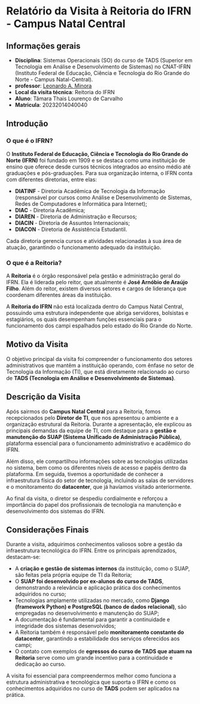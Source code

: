 # Relatório da Visita à Reitoria do IFRN - Campus Natal Central

## Informações gerais
- **Disciplina**: Sistemas Operacionais (SO) do curso de TADS (Superior em Tecnologia em Análise e Desenvolvimento de Sistemas) no CNAT-IFRN (Instituto Federal de Educação, Ciência e Tecnologia do Rio Grande do Norte - Campus Natal-Central).
- **professor**: [Leonardo A. Minora](https://github.com/leonardo-minora)
- **Local da visita técnica**: Reitoria do IFRN
- **Aluno**: Tâmara Thais Lourenço de Carvalho
- **Matricula**: 20232014040040

## Introdução

### O que é o IFRN?
O **Instituto Federal de Educação, Ciência e Tecnologia do Rio Grande do Norte (IFRN)** foi fundado em 1909 e se destaca como uma instituição de ensino que oferece desde cursos técnicos integrados ao ensino médio até graduações e pós-graduações. Para sua organização interna, o IFRN conta com diferentes diretorias, entre elas:

- **DIATINF** - Diretoria Acadêmica de Tecnologia da Informação (responsável por cursos como Análise e Desenvolvimento de Sistemas, Redes de Computadores e Informática para Internet);
- **DIAC** - Diretoria Acadêmica;
- **DIAREN** - Diretoria de Administração e Recursos;
- **DIACIN** - Diretoria de Assuntos Internacionais;
- **DIACON** - Diretoria de Assistência Estudantil.

Cada diretoria gerencia cursos e atividades relacionadas à sua área de atuação, garantindo o funcionamento adequado da instituição.

### O que é a Reitoria?
A **Reitoria** é o órgão responsável pela gestão e administração geral do IFRN. Ela é liderada pelo reitor, que atualmente é **José Arnóbio de Araújo Filho**. Além do reitor, existem diversos setores e cargos de liderança que coordenam diferentes áreas da instituição.

A **Reitoria do IFRN** não está localizada dentro do Campus Natal Central, possuindo uma estrutura independente que abriga servidores, bolsistas e estagiários, os quais desempenham funções essenciais para o funcionamento dos campi espalhados pelo estado do Rio Grande do Norte.

## Motivo da Visita
O objetivo principal da visita foi compreender o funcionamento dos setores administrativos que mantêm a instituição operando, com ênfase no setor de Tecnologia da Informação (TI), que está diretamente relacionado ao curso de **TADS (Tecnologia em Análise e Desenvolvimento de Sistemas)**.

## Descrição da Visita

Após sairmos do **Campus Natal Central** para a Reitoria, fomos recepcionados pelo **Diretor de TI**, que nos apresentou o ambiente e a organização estrutural da Reitoria. Durante a apresentação, ele explicou as principais demandas da equipe de TI, com destaque para a **gestão e manutenção do SUAP (Sistema Unificado de Administração Pública)**, plataforma essencial para o funcionamento administrativo e acadêmico do IFRN.

Além disso, ele compartilhou informações sobre as tecnologias utilizadas no sistema, bem como os diferentes níveis de acesso e papéis dentro da plataforma. Em seguida, tivemos a oportunidade de conhecer a infraestrutura física do setor de tecnologia, incluindo as salas de servidores e o monitoramento do **datacenter**, que já havíamos visitado anteriormente.

Ao final da visita, o diretor se despediu cordialmente e reforçou a importância do papel dos profissionais de tecnologia na manutenção e desenvolvimento dos sistemas do IFRN.

## Considerações Finais

Durante a visita, adquirimos conhecimentos valiosos sobre a gestão da infraestrutura tecnológica do IFRN. Entre os principais aprendizados, destacam-se:

- A **criação e gestão de sistemas internos** da instituição, como o SUAP, são feitas pela própria equipe de TI da Reitoria;
- O **SUAP foi desenvolvido por ex-alunos do curso de TADS**, demonstrando a relevância e aplicação prática dos conhecimentos adquiridos no curso;
- Tecnologias amplamente utilizadas no mercado, como **Django (framework Python) e PostgreSQL (banco de dados relacional)**, são empregadas no desenvolvimento e manutenção do SUAP;
- A documentação é fundamental para garantir a continuidade e integridade dos sistemas desenvolvidos;
- A Reitoria também é responsável pelo **monitoramento constante do datacenter**, garantindo a estabilidade dos serviços oferecidos aos campi;
- O contato com exemplos de **egressos do curso de TADS que atuam na Reitoria** serve como um grande incentivo para a continuidade e dedicação ao curso.

A visita foi essencial para compreendermos melhor como funciona a estrutura administrativa e tecnológica que suporta o IFRN e como os conhecimentos adquiridos no curso de **TADS** podem ser aplicados na prática.


